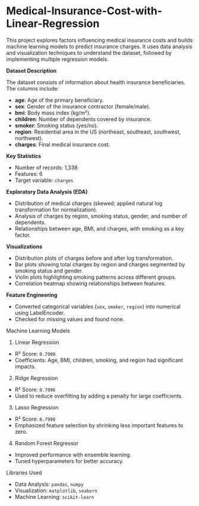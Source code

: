 # Medical-Insurance-Cost-with-Linear-Regression
This project explores factors influencing medical insurance costs and builds machine learning models to predict insurance charges. It uses data analysis and visualization techniques to understand the dataset, followed by implementing multiple regression models.

 **Dataset Description**

The dataset consists of information about health insurance beneficiaries. The columns include:

- **age**: Age of the primary beneficiary.
- **sex**: Gender of the insurance contractor (female/male).
- **bmi**: Body mass index (kg/m²).
- **children**: Number of dependents covered by insurance.
- **smoker**: Smoking status (yes/no).
- **region**: Residential area in the US (northeast, southeast, southwest, northwest).
- **charges**: Final medical insurance cost.

 **Key Statistics**

- Number of records: 1,338
- Features: 6
- Target variable: `charges`

 **Exploratory Data Analysis (EDA)**

- Distribution of medical charges (skewed; applied natural log transformation for normalization).
- Analysis of charges by region, smoking status, gender, and number of dependents.
- Relationships between age, BMI, and charges, with smoking as a key factor.

 **Visualizations**

- Distribution plots of charges before and after log transformation.
- Bar plots showing total charges by region and charges segmented by smoking status and gender.
- Violin plots highlighting smoking patterns across different groups.
- Correlation heatmap showing relationships between features.

 **Feature Engineering**

- Converted categorical variables (`sex`, `smoker`, `region`) into numerical using LabelEncoder.
- Checked for missing values and found none.

 Machine Learning Models

 1. Linear Regression
   - R² Score: `0.7998`
   - Coefficients: Age, BMI, children, smoking, and region had significant impacts.

 2. Ridge Regression
   - R² Score: `0.7996`
   - Used to reduce overfitting by adding a penalty for large coefficients.

 3. Lasso Regression
   - R² Score: `0.7998`
   - Emphasized feature selection by shrinking less important features to zero.

 4. Random Forest Regressor
   - Improved performance with ensemble learning.
   - Tuned hyperparameters for better accuracy.

 Libraries Used

- Data Analysis: `pandas`, `numpy`
- Visualization: `matplotlib`, `seaborn`
- Machine Learning: `scikit-learn`



